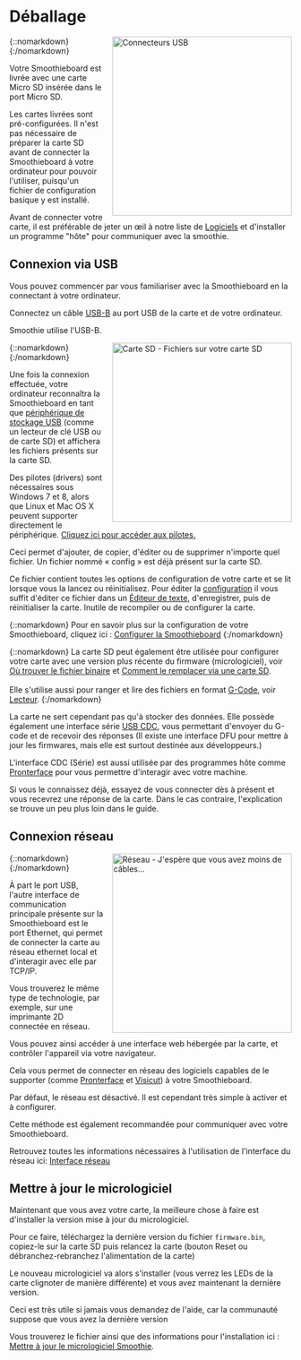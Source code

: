 # Déballage

{::nomarkdown}
<a href="/images/usb-cable.png">
  <img src="/images/usb-cable.png" alt="Connecteurs USB" width="320" height="auto" style="float: right; margin-left: 1rem;"/>
</a>
{:/nomarkdown}

Votre Smoothieboard est livrée avec une carte Micro SD insérée dans le port Micro SD.

Les cartes livrées sont pré-configurées. Il n'est pas nécessaire de préparer la carte SD avant de connecter la Smoothieboard à votre ordinateur pour pouvoir l'utiliser, puisqu'un fichier de configuration basique y est installé.

Avant de connecter votre carte, il est préférable de jeter un œil à notre liste de [Logiciels](software) et d'installer un programme "hôte" pour communiquer avec la smoothie.

## Connexion via USB

Vous pouvez commencer par vous familiariser avec la Smoothieboard en la connectant à votre ordinateur.

Connectez un câble [USB-B](https://fr.wikipedia.org/wiki/Universal_Serial_Bus) au port USB de la carte et de votre ordinateur.

Smoothie utilise l'USB-B.

{::nomarkdown}
<a href="/images/smoothie-config-screencap.png">
  <img src="/images/smoothie-config-screencap.png" alt="Carte SD - Fichiers sur votre carte SD" width="320" height="auto" style="float: right; margin-left: 1rem;"/>
</a>
{:/nomarkdown}

Une fois la connexion effectuée, votre ordinateur reconnaîtra la Smoothieboard en tant que [périphérique de stockage USB](https://fr.wikipedia.org/wiki/USB_Mass_Storage) (comme un lecteur de clé USB ou de carte SD) et affichera les fichiers présents sur la carte SD.

Des pilotes (drivers) sont nécessaires sous Windows 7 et 8, alors que Linux et Mac OS X peuvent supporter directement le périphérique. [Cliquez ici pour accéder aux pilotes.](windows-drivers)

Ceci permet d'ajouter, de copier, d'éditer ou de supprimer n'importe quel fichier. Un fichier nommé « config » est déjà présent sur la carte SD.

Ce fichier contient toutes les options de configuration de votre carte et se lit lorsque vous la lancez ou réinitialisez. Pour éditer la [configuration](configuring-smoothie) il vous suffit d'éditer ce fichier dans un [Éditeur de texte](https://wiki.gnome.org/Apps/Gedit), d'enregistrer, puis de réinitialiser la carte. Inutile de recompiler ou de configurer la carte.

{::nomarkdown}
<sl-alert variant="success" open>
  <sl-icon slot="icon" name="check-circle"></sl-icon>
  Pour en savoir plus sur la configuration de votre Smoothieboard, cliquez ici : <a href="configuring-smoothie">Configurer la Smoothieboard</a>
</sl-alert>
{:/nomarkdown}

{::nomarkdown}
<sl-alert variant="primary" open>
  <sl-icon slot="icon" name="info-circle"></sl-icon>
  La carte SD peut également être utilisée pour configurer votre carte avec une version plus récente du firmware (micrologiciel), voir <a href="getting-smoothie">Où trouver le fichier binaire</a> et <a href="flashing-smoothie-firmware">Comment le remplacer via une carte SD</a>.
  <br><br>
  Elle s'utilise aussi pour ranger et lire des fichiers en format <a href="https://fr.wikipedia.org/wiki/Programmation_de_commande_num%C3%A9rique">G-Code</a>, voir <a href="player">Lecteur</a>.
</sl-alert>
{:/nomarkdown}

La carte ne sert cependant pas qu'à stocker des données. Elle possède également une interface série [USB CDC](http://en.wikipedia.org/wiki/USB_communications_device_class), vous permettant d'envoyer du G-code et de recevoir des réponses (Il existe une interface DFU pour mettre à jour les firmwares, mais elle est surtout destinée aux développeurs.)

L'interface CDC (Série) est aussi utilisée par des programmes hôte comme [Pronterface](pronterface) pour vous permettre d'interagir avec votre machine.

Si vous le connaissez déjà, essayez de vous connecter dès à présent et vous recevrez une réponse de la carte. Dans le cas contraire, l'explication se trouve un peu plus loin dans le guide.

## Connexion réseau

{::nomarkdown}
<a href="/images/network.switches.jpg">
  <img src="/images/network.switches.jpg" alt="Réseau - J'espère que vous avez moins de câbles..." width="320" height="auto" style="float: right; margin-left: 1rem;"/>
</a>
{:/nomarkdown}

À part le port USB, l'autre interface de communication principale présente sur la Smoothieboard est le port Ethernet, qui permet de connecter la carte au réseau ethernet local et d'interagir avec elle par TCP/IP.

Vous trouverez le même type de technologie, par exemple, sur une imprimante 2D connectée en réseau.

Vous pouvez ainsi accéder à une interface web hébergée par la carte, et contrôler l'appareil via votre navigateur.

Cela vous permet de connecter en réseau des logiciels capables de le supporter (comme [Pronterface](pronterface) et [Visicut](visicut)) à votre Smoothieboard.

Par défaut, le réseau est désactivé. Il est cependant très simple à activer et à configurer.

Cette méthode est également recommandée pour communiquer avec votre Smoothieboard.

Retrouvez toutes les informations nécessaires à l'utilisation de l'interface du réseau ici: [Interface réseau](network)

## Mettre à jour le micrologiciel

Maintenant que vous avez votre carte, la meilleure chose à faire est d'installer la version mise à jour du micrologiciel.

Pour ce faire, téléchargez la dernière version du fichier `firmware.bin`, copiez-le sur la carte SD puis relancez la carte (bouton Reset ou débranchez-rebranchez l'alimentation de la carte)

Le nouveau micrologiciel va alors s'installer (vous verrez les LEDs de la carte clignoter de manière différente) et vous avez maintenant la dernière version.

Ceci est très utile si jamais vous demandez de l'aide, car la communauté suppose que vous avez la dernière version

Vous trouverez le fichier ainsi que des informations pour l'installation ici : [Mettre à jour le micrologiciel Smoothie](flashing-smoothie-firmware).
